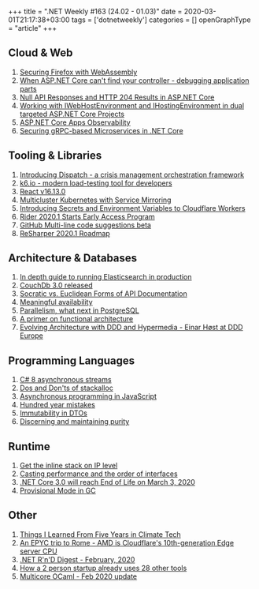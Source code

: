 +++
title = ".NET Weekly #163 (24.02 - 01.03)"
date = 2020-03-01T21:17:38+03:00
tags = ['dotnetweekly']
categories = []
openGraphType = "article"
+++

## Cloud & Web

1. [Securing Firefox with WebAssembly](https://hacks.mozilla.org/2020/02/securing-firefox-with-webassembly/)
1. [When ASP.NET Core can't find your controller - debugging application parts](https://andrewlock.net/when-asp-net-core-cant-find-your-controller-debugging-application-parts/)
1. [Null API Responses and HTTP 204 Results in ASP.NET Core](https://weblog.west-wind.com/posts/2020/Feb/24/Null-API-Responses-and-HTTP-204-Results-in-ASPNET-Core)
1. [Working with IWebHostEnvironment and IHostingEnvironment in dual targeted ASP.NET Core Projects](https://weblog.west-wind.com/posts/2020/Feb/26/Working-with-IWebHostEnvironment-and-IHostingEnvironment-in-dual-targeted-NET-Core-Projects)
1. [ASP.NET Core Apps Observability](https://devblogs.microsoft.com/aspnet/observability-asp-net-core-apps/)
1. [Securing gRPC-based Microservices in .NET Core](https://auth0.com/blog/securing-grpc-microservices-dotnet-core/)

<!--more-->

## Tooling & Libraries

1. [Introducing Dispatch - a crisis management orchestration framework](https://medium.com/@NetflixTechBlog/introducing-dispatch-da4b8a2a8072)
1. [k6.io - modern load-testing tool for developers](https://k6.io/)
1. [React v16.13.0](https://reactjs.org/blog/2020/02/26/react-v16.13.0.html)
1. [Multicluster Kubernetes with Service Mirroring](https://linkerd.io/2020/02/25/multicluster-kubernetes-with-service-mirroring/)
1. [Introducing Secrets and Environment Variables to Cloudflare Workers](https://blog.cloudflare.com/workers-secrets-environment/)
1. [Rider 2020.1 Starts Early Access Program](https://blog.jetbrains.com/dotnet/2020/02/27/rider-2020-1-eap)
1. [GitHub Multi-line code suggestions beta](https://github.blog/changelog/2020-02-26-multi-line-code-suggestions-beta/)
1. [ReSharper 2020.1 Roadmap](https://blog.jetbrains.com/dotnet/2020/02/24/resharper-2020-1-roadmap/)

## Architecture & Databases

1. [In depth guide to running Elasticsearch in production](https://facinating.tech/2020/02/22/in-depth-guide-to-running-elasticsearch-in-production/)
1. [CouchDb 3.0 released](https://blog.couchdb.org/2020/02/26/3-0/)
1. [Socratic vs. Euclidean Forms of API Documentation](http://highscalability.com/blog/2020/2/24/socratic-vs-euclidean-forms-of-api-documentation.html)
1. [Meaningful availability](https://blog.acolyer.org/2020/02/26/meaningful-availability/)
1. [Parallelism, what next in PostgreSQL](https://amitkapila16.blogspot.com/2020/02/this-blog-post-is-about-journey-of.html)
1. [A primer on functional architecture](https://increment.com/software-architecture/primer-on-functional-architecture/)
1. [Evolving Architecture with DDD and Hypermedia - Einar Høst at DDD Europe](https://www.infoq.com/news/2020/02/hypermedia-links-ddd-europe)

## Programming Languages

1. [C# 8 asynchronous streams](https://developers.redhat.com/blog/2020/02/24/c-8-asynchronous-streams/)
1. [Dos and Don'ts of stackalloc](https://vcsjones.dev/2020/02/24/stackalloc/)
1. [Asynchronous programming in JavaScript](https://exploringjs.com/impatient-js/ch_async-js.html)
1. [Hundred year mistakes](https://ericlippert.com/2020/02/27/hundred-year-mistakes/)
1. [Immutability in DTOs](https://jimmybogard.com/immutability-in-dtos/)
1. [Discerning and maintaining purity](https://blog.ploeh.dk/2020/02/24/discerning-and-maintaining-purity/)

## Runtime

1. [Get the inline stack on IP level](https://github.com/dotnet/runtime/issues/2399)
1. [Casting performance and the order of interfaces](https://github.com/dotnet/runtime/pull/32488#discussion_r380818002)
1. [.NET Core 3.0 will reach End of Life on March 3, 2020](https://devblogs.microsoft.com/dotnet/net-core-3-0-end-of-life/)
1. [Provisional Mode in GC](https://devblogs.microsoft.com/dotnet/provisional-mode/)

## Other

1. [Things I Learned From Five Years in Climate Tech](https://evanm.website/2020/02/five-years-in-energy/)
1. [An EPYC trip to Rome - AMD is Cloudflare's 10th-generation Edge server CPU](https://blog.cloudflare.com/an-epyc-trip-to-rome-amd-is-cloudflares-10th-generation-edge-server-cpu)
1. [.NET R'n'D Digest - February, 2020](https://olegkarasik.wordpress.com/2020/02/29/net-rd-digest-february-2020/)
1. [How a 2 person startup already uses 28 other tools](https://acrossapp.com/blog/how-a-2-person-startup-already-uses-28-other-tools)
1. [Multicore OCaml - Feb 2020 update](https://discuss.ocaml.org/t/multicore-ocaml-feb-2020-update/5227)
